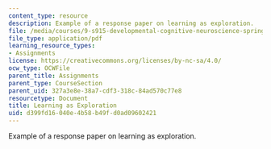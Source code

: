 ```yaml
---
content_type: resource
description: Example of a response paper on learning as exploration.
file: /media/courses/9-s915-developmental-cognitive-neuroscience-spring-2012/d399fd16040e4b58b49fd0ad09602421_MIT9_S915S12_sample_wk9.pdf
file_type: application/pdf
learning_resource_types:
- Assignments
license: https://creativecommons.org/licenses/by-nc-sa/4.0/
ocw_type: OCWFile
parent_title: Assignments
parent_type: CourseSection
parent_uid: 327a3e8e-38a7-cdf3-318c-84ad570c77e8
resourcetype: Document
title: Learning as Exploration
uid: d399fd16-040e-4b58-b49f-d0ad09602421
---
```

Example of a response paper on learning as exploration.